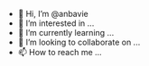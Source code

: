 - 👋 Hi, I’m @anbavie
- 👀 I’m interested in ...
- 🌱 I’m currently learning ...
- 💞️ I’m looking to collaborate on ...
- 📫 How to reach me ...

<!---
anbavie/anbavie is a ✨ special ✨ repository because its `README.md` (this file) appears on your GitHub profile.
You can click the Preview link to take a look at your changes.
--->
